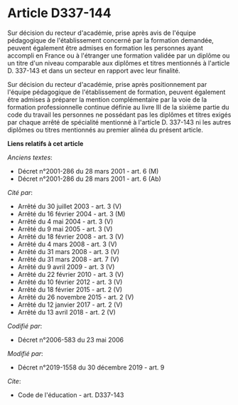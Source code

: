 # Article D337-144

Sur décision du recteur d'académie, prise après avis de l'équipe pédagogique de l'établissement concerné par la formation
demandée, peuvent également être admises en formation les personnes ayant accompli en France ou à l'étranger une formation
validée par un diplôme ou un titre d'un niveau comparable aux diplômes et titres mentionnés à l'article D. 337-143 et dans un
secteur en rapport avec leur finalité.

Sur décision du recteur d'académie, prise après positionnement par l'équipe pédagogique de l'établissement de formation,
peuvent également être admises à préparer la mention complémentaire par la voie de la formation professionnelle continue
définie au livre III de la sixième partie du code du travail les personnes ne possédant pas les diplômes et titres exigés par
chaque arrêté de spécialité mentionné à l'article D. 337-143 ni les autres diplômes ou titres mentionnés au premier alinéa du
présent article.

**Liens relatifs à cet article**

_Anciens textes_:

  - Décret n°2001-286 du 28 mars 2001 - art. 6 (M)
  - Décret n°2001-286 du 28 mars 2001 - art. 6 (Ab)

_Cité par_:

  - Arrêté du 30 juillet 2003 - art. 3 (V)
  - Arrêté du 16 février 2004 - art. 3 (M)
  - Arrêté du 4 mai 2004 - art. 3 (V)
  - Arrêté du 9 mai 2005 - art. 3 (V)
  - Arrêté du 18 février 2008 - art. 3 (V)
  - Arrêté du 4 mars 2008 - art. 3 (V)
  - Arrêté du 31 mars 2008 - art. 3 (V)
  - Arrêté du 31 mars 2008 - art. 7 (V)
  - Arrêté du 9 avril 2009 - art. 3 (V)
  - Arrêté du 22 février 2010 - art. 3 (V)
  - Arrêté du 10 février 2012 - art. 3 (V)
  - Arrêté du 18 février 2015 - art. 2 (V)
  - Arrêté du 26 novembre 2015 - art. 2 (V)
  - Arrêté du 12 janvier 2017 - art. 2 (V)
  - Arrêté du 13 avril 2018 - art. 2 (V)

_Codifié par_:

  - Décret n°2006-583 du 23 mai 2006

_Modifié par_:

  - Décret n°2019-1558 du 30 décembre 2019 - art. 9

_Cite_:

  - Code de l'éducation - art. D337-143
